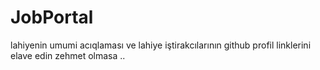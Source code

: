# JobPortal

lahiyenin umumi acıqlaması ve lahiye iştirakcılarının github profil linklerini elave edin zehmet olmasa ..
